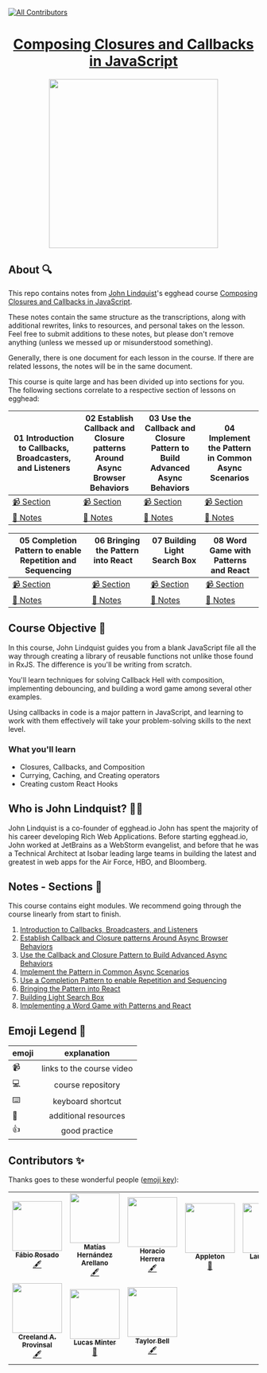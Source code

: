 <!-- ALL-CONTRIBUTORS-BADGE:START - Do not remove or modify this section -->

[![All Contributors](https://img.shields.io/badge/all_contributors-9-orange.svg?style=flat-square)](#contributors-)

<!-- ALL-CONTRIBUTORS-BADGE:END -->

<h1 align="center"><a href="https://egghead.io/playlists/composing-closures-and-callbacks-in-javascript-1223">Composing Closures and Callbacks in JavaScript</a></h1>

<p align="center"><img src="https://d2eip9sf3oo6c2.cloudfront.net/playlists/square_covers/000/402/036/full/EGH_ComposingCallbacks_Final.png" width="340"></p>

## About 🔍

This repo contains notes from [John Lindquist](https://twitter.com/tlakomy)'s egghead course [Composing Closures and Callbacks in JavaScript](https://egghead.io/playlists/composing-closures-and-callbacks-in-javascript-1223).

These notes contain the same structure as the transcriptions, along with additional rewrites, links to resources, and personal takes on the lesson. Feel free to submit additions to these notes, but please don't remove anything (unless we messed up or misunderstood something).

Generally, there is one document for each lesson in the course. If there are related lessons, the notes will be in the same document.

This course is quite large and has been divided up into sections for you. The following sections correlate to a respective section of lessons on egghead:

| 01 Introduction to Callbacks, Broadcasters, and Listeners                                                                                                                           | 02 Establish Callback and Closure patterns Around Async Browser Behaviors                                                                                                           | 03 Use the Callback and Closure Pattern to Build Advanced Async Behaviors                                                                                                                                           | 04 Implement the Pattern in Common Async Scenarios                                                   |
|----------------------------------------------------------------------------------------------------------------------------------------------------------------------------------|----------------------------------------------------------------------------------------------------------------------------------------------------------------------------------|------------------------------------------------------------------------------------------------------------------------------------------------------------------------------------------------------------------|---------------------------------------------------------------------------------------------------|
| [📹 Section](https://egghead.io/playlists/introduction-to-callbacks-broadcasters-and-listeners-5bd7)                                                                              | [📹 Section](https://egghead.io/playlists/establish-callback-and-closure-patterns-around-async-browser-behaviors-c813)                                                         | [📹 Section](https://egghead.io/playlists/use-the-callback-and-closure-pattern-to-build-advanced-async-behaviors-db15)                                                                                         | [📹 Section](https://egghead.io/playlists/implement-the-pattern-in-common-async-scenarios-c059) |
| [🤔 Notes](./notes/01-intro-to-callbacks-broadcasters-and-listeners) | [🤔 Notes](./notes/02-establish-callback-and-closure-patterns-async) | [🤔 Notes](./notes/04-implement-pattern-common-async-scenarios) |                [🤔 Notes](./notes/05-use-completion-pattern-to-enable-repitition-and-sequencing) |

| 05 Completion Pattern to enable Repetition and Sequencing                                                                                                                           | 06 Bringing the Pattern into React &nbsp; &nbsp; &nbsp; &nbsp; &nbsp; &nbsp; &nbsp; &nbsp;                                                                                                          | 07 Building Light Search Box &nbsp; &nbsp; &nbsp; &nbsp; &nbsp; &nbsp; &nbsp; &nbsp;                                                                                                                                           | 08 Word Game with Patterns and React                                                   |
|----------------------------------------------------------------------------------------------------------------------------------------------------------------------------------|----------------------------------------------------------------------------------------------------------------------------------------------------------------------------------|------------------------------------------------------------------------------------------------------------------------------------------------------------------------------------------------------------------|---------------------------------------------------------------------------------------------------|
| [📹 Section](https://egghead.io/playlists/use-a-completion-pattern-to-enable-repetition-and-sequencing-f0ba)                                                                              | [📹 Section](https://egghead.io/playlists/bringing-the-pattern-into-react-decf)                                                         | [📹 Section](https://egghead.io/playlists/building-light-search-box-bb64)                                                                                         | [📹 Section](https://egghead.io/playlists/implementing-a-word-game-with-patterns-and-react-dcb0) |
| [🤔 Notes](./notes/05-use-completion-pattern-to-enable-repitition-and-sequencing) | [🤔 Notes](./notes/06-bring-pattern-to-react) | [🤔 Notes](./notes/07-build-light-search-box-react) |                [🤔 Notes](./notes/08-implement-word-game-with-patterns-react) |


## Course Objective 💪

In this course, John Lindquist guides you from a blank JavaScript file all the way through creating a library of reusable functions not unlike those found in RxJS. The difference is you'll be writing from scratch.

You'll learn techniques for solving Callback Hell with composition, implementing debouncing, and building a word game among several other examples.

Using callbacks in code is a major pattern in JavaScript, and learning to work with them effectively will take your problem-solving skills to the next level.

### What you'll learn

- Closures, Callbacks, and Composition
- Currying, Caching, and Creating operators
- Creating custom React Hooks

## Who is John Lindquist? 👨‍💻

John Lindquist is a co-founder of egghead.io John has spent the majority of his career developing Rich Web Applications. Before starting egghead.io, John worked at JetBrains as a WebStorm evangelist, and before that he was a Technical Architect at Isobar leading large teams in building the latest and greatest in web apps for the Air Force, HBO, and Bloomberg.

## Notes - Sections 📜

This course contains eight modules. We recommend going through the course linearly from start to finish.

1. [Introduction to Callbacks, Broadcasters, and Listeners](https://egghead.io/playlists/introduction-to-callbacks-broadcasters-and-listeners-5bd7)
2. [Establish Callback and Closure patterns Around Async Browser Behaviors](https://egghead.io/playlists/establish-callback-and-closure-patterns-around-async-browser-behaviors-c813)
3. [Use the Callback and Closure Pattern to Build Advanced Async Behaviors](https://egghead.io/playlists/use-the-callback-and-closure-pattern-to-build-advanced-async-behaviors-db15)
4. [Implement the Pattern in Common Async Scenarios](https://egghead.io/playlists/implement-the-pattern-in-common-async-scenarios-c059)
5. [Use a Completion Pattern to enable Repetition and Sequencing](https://egghead.io/playlists/use-a-completion-pattern-to-enable-repetition-and-sequencing-f0ba)
6. [Bringing the Pattern into React](https://egghead.io/playlists/bringing-the-pattern-into-react-decf)
7. [Building Light Search Box](https://egghead.io/playlists/building-light-search-box-bb64)
8. [Implementing a Word Game with Patterns and React](https://egghead.io/playlists/implementing-a-word-game-with-patterns-and-react-dcb0)

## Emoji Legend 🧠

| emoji |        explanation        |
| ----- | :-----------------------: |
| 📹    | links to the course video |
| 💻    |     course repository     |
| ⌨️    |     keyboard shortcut     |
| 🤔    |   additional resources    |
| 👍    |       good practice       |

## Contributors ✨

Thanks goes to these wonderful people ([emoji key](https://allcontributors.org/docs/en/emoji-key)):

<!-- ALL-CONTRIBUTORS-LIST:START - Do not remove or modify this section -->
<!-- prettier-ignore-start -->
<!-- markdownlint-disable -->
<table>
  <tr>
    <td align="center"><a href="https://github.com/FabioRosado"><img src="https://avatars2.githubusercontent.com/u/3131401?v=4" width="100px;" alt=""/><br /><sub><b>Fábio Rosado</b></sub></a><br /><a href="#content" title="Content">🖋</a></td>
    <td align="center"><a href="https://github.com/matiasfha"><img src="https://avatars3.githubusercontent.com/u/282006?v=4" width="100px;" alt=""/><br /><sub><b>Matías Hernández Arellano</b></sub></a><br /><a href="#content" title="Content">🖋</a></td>
    <td align="center"><a href="https://github.com/horacioh"><img src="https://avatars1.githubusercontent.com/u/725120?v=4" width="100px;" alt=""/><br /><sub><b>Horacio Herrera</b></sub></a><br /><a href="#content" title="Content">🖋</a></td>
    <td align="center"><a href="http://maggieappleton.com"><img src="https://avatars0.githubusercontent.com/u/5599295?v=4" width="100px;" alt=""/><br /><sub><b>Appleton</b></sub></a><br /><a href="#design-MaggieAppleton" title="Design">🎨</a></td>
    <td align="center"><a href="https://laurosilva.com"><img src="https://avatars2.githubusercontent.com/u/57044804?v=4" width="100px;" alt=""/><br /><sub><b>Lauro Silva</b></sub></a><br /><a href="https://github.com/eggheadio-projects/build-an-app-with-the-AWS-cloud-development-kit-notes/pulls?q=is%3Apr+reviewed-by%3Alaurosilvacom" title="Reviewed Pull Requests">👀</a></td>
    <td align="center"><a href="https://zacjones.io"><img src="https://avatars2.githubusercontent.com/u/6188161?v=4" width="100px;" alt=""/><br /><sub><b>Zac Jones</b></sub></a><br /><a href="#content-zacjones93" title="Reviewed Pull Requests">👀</a></td>
  </tr>
  <tr>
    <td align="center"><a href="https://github.com/Creeland"><img src="https://avatars2.githubusercontent.com/u/518406?v=4" width="100px;" alt=""/><br /><sub><b>Creeland A. Provinsal </b></sub></a><br /><a href="#content-Creeland" title="Content">🖋</a></td>
    <td align="center"><a href="https://github.com/lsminter"><img src="https://avatars1.githubusercontent.com/u/26470581?v=4" width="100px;" alt=""/><br /><sub><b>Lucas Minter</b></sub></a><br /><a href="https://github.com/eggheadio-projects/build-an-app-with-the-AWS-cloud-development-kit-notes/pulls?q=is%3Apr+reviewed-by%3Alsminter" title="Reviewed Pull Requests">👀</a></td>
    <td align="center"><a href="https://github.com/tayiorbeii"><img src="https://avatars2.githubusercontent.com/u/2262858?s=400&u=d02ad0d859aa1c3f879b70061bf7e4a4338ba150&v=4" width="100px;" alt=""/><br /><sub><b>Taylor Bell </b></sub></a><br /><a href="#content-Creeland" title="Content">🖋</a></td>
  </tr>
</table>

<!-- markdownlint-enable -->
<!-- prettier-ignore-end -->

<!-- ALL-CONTRIBUTORS-LIST:END -->
